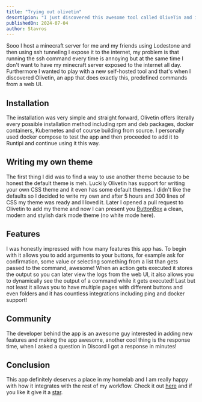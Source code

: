 ```yaml
---
title: "Trying out olivetin"
descrtipion: "I just discovered this awesome tool called OliveTin and it helped me automate my life."
publishedOn: 2024-07-04
author: Stavros
---
```


Sooo I host a minecraft server for me and my friends using Lodestone and then using ssh tunneling I expose it to the internet, my problem is that running the ssh command every time is annoying but at the same time I don't want to have my minecraft server exposed to the internet all day. Furthermore I wanted to play with a new self-hosted tool and that's when I discovered Olivetin, an app that does exactly this, predefined commands from a web UI.

## Installation

The installation was very simple and straight forward, Olivetin offers literally every possible installation method including rpm and deb packages, docker containers, Kubernetes and of course building from source. I personally used docker compose to test the app and then proceeded to add it to Runtipi and continue using it this way.

## Writing my own theme

The first thing I did was to find a way to use another theme because to be honest the default theme is meh. Luckily Olivetin has support for writing your own CSS theme and it even has some default themes. I didn't like the defaults so I decided to write my own and after 5 hours and 300 lines of CSS my theme was ready and I loved it. Later I opened a pull request to Olivetin to add my theme and now I can present you [ButtonBox](https://www.olivetin.app/themes/posts/buttonbox) a clean, modern and stylish dark mode theme (no white mode here).

## Features

I was honestly impressed with how many features this app has. To begin with it allows you to add arguments to your buttons, for example ask for confirmation, some value or selecting something from a list than gets passed to the command, awesome! When an action gets executed it stores the output so you can later view the logs from the web UI, it also allows you to dynamically see the output of a command while it gets executed! Last but not least it allows you to have multiple pages with different buttons and even folders and it has countless integrations including ping and docker support!

## Community

The developer behind the app is an awesome guy interested in adding new features and making the app awesome, another cool thing is the response time, when I asked a question in Discord I got a response in minutes!

## Conclusion

This app definitely deserves a place in my homelab and I am really happy with how it integrates with the rest of my workflow. Check it out [here](https://www.olivetin.app) and if you like it give it a [star](https://github.com/OliveTin/OliveTin).
